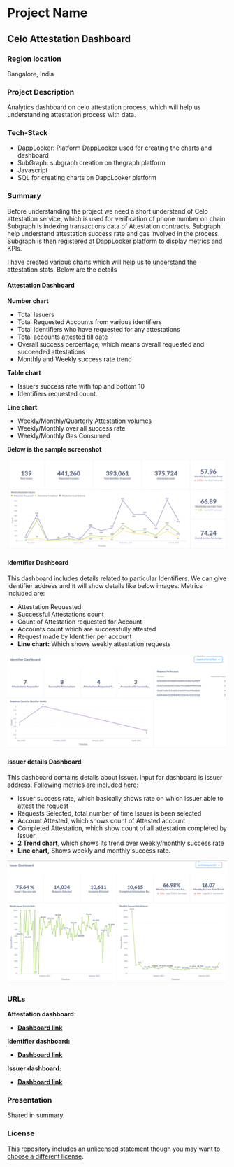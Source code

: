 
# Project Name
## Celo Attestation Dashboard

### Region location
Bangalore, India

### Project Description
Analytics dashboard on celo attestation process, which will help us understanding attestation process with data.

### Tech-Stack
- DappLooker: Platform DappLooker used for creating the charts and dashboard
- SubGraph: subgraph creation on thegraph platform
- Javascript
- SQL for creating charts on DappLooker platform

### Summary
Before understanding the project we need a short understand of Celo attestation service, which is used for verification of phone number on chain. Subgraph is indexing transactions data of Attestation contracts.  Subgraph help understand attestation success rate and gas involved in the process. Subgraph is then registered at DappLooker platform to display metrics and KPIs.

I have created various charts which will help us to understand the attestation stats. Below are the details 
#### Attestation Dashboard
**Number chart**
- Total Issuers
- Total Requested Accounts from various identifiers
- Total Identifiers who have requested for any attestations
- Total accounts attested till date
- Overall success percentage, which means overall requested and succeeded attestations
- Monthly and Weekly success rate trend

**Table chart**
- Issuers success rate with top and bottom 10
- Identifiers requested count.

**Line chart**
- Weekly/Monthly/Quarterly Attestation volumes
- Weekly/Monthly over all success rate
- Weekly/Monthly Gas Consumed

**Below is the sample screenshot**

![img.png](img.png)

#### Identifier Dashboard
This dashboard includes details related to particular Identifiers. We can give identifier address and it will show details like below images. Metrics included are:

- Attestation Requested
- Successful Attestations count
- Count of Attestation requested for Account
- Accounts count which are successfully attested
- Request made by Identifier per account
- **Line chart:** Which shows weekly attestation requests

![img_1.png](img_1.png)


#### Issuer details Dashboard

This dashboard contains details about Issuer. Input for dashboard is Issuer address. Following metrics are included here:

- Issuer success rate, which basically shows rate on which issuer able to attest the request
- Requests Selected, total number of time Issuer is been selected
- Account Attested, which shows count of Attested account
- Completed Attestation, which show count of all attestation completed by Issuer
- **2 Trend chart**, which shows its trend over weekly/monthly success rate
- **Line chart,** Shows weekly and monthly success rate.

![img_2.png](img_2.png)

### URLs
**Attestation dashboard:**
- [**Dashboard link**](https://dapplooker.com/dapp/celo-attestation-120131?network=celo&category=celo&type=dashboard&udid=0)

**Identifier dashboard:**
- [**Dashboard link**](https://dapplooker.com/dapp/attestation-identifier-120149?network=celo&category=celo&type=dashboard&udid=0)

**Issuer dashboard:**
- [**Dashboard link**](https://dapplooker.com/dapp/celo-all-tokens-120082?network=celo&category=celo&type=dashboard&udid=0)

### Presentation
Shared in summary.

### License
This repository includes an [unlicensed](http://unlicense.org/) statement though you may want to [choose a different license](https://choosealicense.com/).
